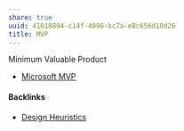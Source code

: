 ```yaml
---
share: true
uuid: 41018894-c14f-4996-bc7a-e8c656d10d26
title: MVP
---
```

Minimum Valuable Product

* [Microsoft MVP](../6b3bddf5-aeaa-4adf-955d-9826d6b3e062)

#### Backlinks

* [Design Heuristics](/5e01e1ef-4aa4-491d-8ac3-8f0343201a97)